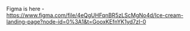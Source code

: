 Figma is here - https://www.figma.com/file/4eQgUHFqnBR5zLScMgNo4d/Ice-cream-landing-page?node-id=0%3A1&t=GooxKEfnYK1yd7zI-0
